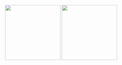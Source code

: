 <div>
  <img height="180em" src="https://github-readme-stats.vercel.app/api?username=robs-full&show_icons=true&theme=transparent" /> 
  <img height="180em" src="https://github-readme-stats.vercel.app/api/top-langs/?username=anuraghazra&exclude_repo=github-readme-stats,anuraghazra.github.io" /> 
</div>

